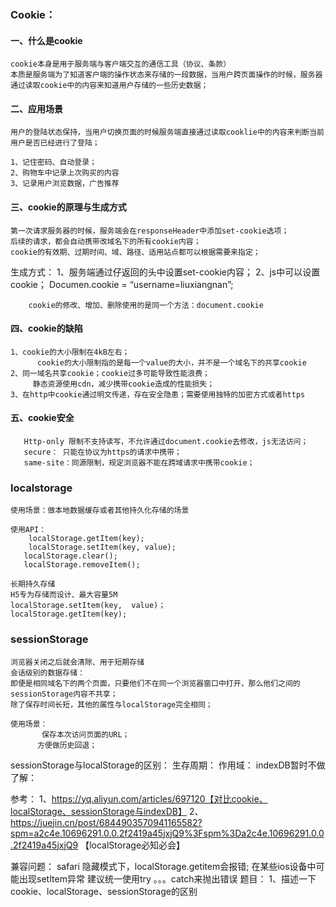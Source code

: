 ### Cookie：

#### 一、什么是cookie
    cookie本身是用于服务端与客户端交互的通信工具（协议、条款）
    本质是服务端为了知道客户端的操作状态来存储的一段数据，当用户跨页面操作的时候，服务器通过读取cookie中的内容来知道用户存储的一些历史数据；

#### 二、应用场景
    用户的登陆状态保持，当用户切换页面的时候服务端直接通过读取cooklie中的内容来判断当前用户是否已经进行了登陆；

    1、记住密码、自动登录；
    2、购物车中记录上次购买的内容
    3、记录用户浏览数据，广告推荐
#### 三、cookie的原理与生成方式
    第一次请求服务器的时候，服务端会在responseHeader中添加set-cookie选项；
    后续的请求，都会自动携带改域名下的所有cookie内容；
    cookie的有效期、过期时间、域、路径、适用站点都可以根据需要来指定；


   生成方式： 
   1、服务端通过仔返回的头中设置set-cookie内容；
   2、js中可以设置cookie；
         Documen.cookie = “username=liuxiangnan”;
        
        cookie的修改、增加、删除使用的是同一个方法：document.cookie

#### 四、cookie的缺陷
    1、cookie的大小限制在4kB左右；
          cookie的大小限制指的是每一个value的大小，并不是一个域名下的共享cookie
    2、同一域名共享cookie；cookie过多可能导致性能浪费；
         静态资源使用cdn，减少携带cookie造成的性能损失；
    3、在http中cookie通过明文传递，存在安全隐患；需要使用独特的加密方式或者https
#### 五、cookie安全
       Http-only 限制不支持读写，不允许通过document.cookie去修改，js无法访问；
       secure： 只能在协议为https的请求中携带；
       same-site：同源限制，规定浏览器不能在跨域请求中携带cookie；


### localstorage

    使用场景：做本地数据缓存或者其他持久化存储的场景

    使用API：
        localStorage.getItem(key);
        localStorage.setItem(key, value);
       localStorage.clear();
       localStorage.removeItem();

    长期持久存储
    H5专为存储而设计、最大容量5M
    localStorage.setItem(key,  value)；
    localStorage.getItem(key);


### sessionStorage
    浏览器关闭之后就会清除、用于短期存储
    会话级别的数据存储：
    即便是相同域名下的两个页面，只要他们不在同一个浏览器窗口中打开，那么他们之间的sessionStorage内容不共享；
    除了保存时间长短，其他的属性与localStorage完全相同； 
  
    使用场景：
           保存本次访问页面的URL；
          方便做历史回退；
           
 sessionStorage与localStorage的区别：
     生存周期：
     作用域： 
indexDB暂时不做了解：
     





参考：
1、https://yq.aliyun.com/articles/697120【对比cookie、localStorage、sessionStorage与indexDB】
2、https://juejin.cn/post/6844903570941165582?spm=a2c4e.10696291.0.0.2f2419a45jxjQ9%3Fspm%3Da2c4e.10696291.0.0.2f2419a45jxjQ9 【localStorage必知必会】

兼容问题：
    safari 隐藏模式下，localStorage.getitem会报错; 
    在某些ios设备中可能出现setItem异常
    建议统一使用try 。。。catch来抛出错误
题目：
1、描述一下cookie、localStorage、sessionStorage的区别
